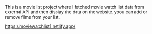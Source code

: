 This is a movie list project where I fetched movie watch list data from    
external API and then display the data on the website. yoou can add or remove films from your list. 

https://moviewatchlist1.netlify.app/
